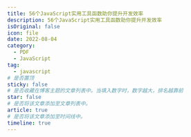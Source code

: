 ```yaml
---
title: 56个JavaScript实用工具函数助你提升开发效率
description: 56个JavaScript实用工具函数助你提升开发效率
isOriginal: false
icon: file
date: 2022-08-04
category:
  - PDF
  - JavaScript
tag:
  - javascript
# 是否置顶
sticky: false
# 是否收藏在博客主题的文章列表中。当填入数字时，数字越大，排名越靠前
star: false
# 是否将该文章添加至文章列表中。
article: true
# 是否将该文章添加至时间线中。
timeline: true
---
```

<CountView></CountView>
<!-- more -->


<PDF url="https://lc-gluttony.s3.amazonaws.com/LfQUMiHwWA4l/GaiYhevc2XJjMlfC6xvDAtlil9xOyoQn/56%E4%B8%AAJavaScript%20%E5%AE%9E%E7%94%A8%E5%B7%A5%E5%85%B7%E5%87%BD%E6%95%B0%E5%8A%A9%E4%BD%A0%E6%8F%90%E5%8D%87%E5%BC%80%E5%8F%91%E6%95%88%E7%8E%87.pdf"  />